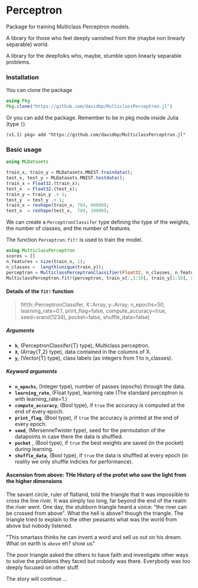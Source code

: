 # Perceptron

Package for training Multiclass Perceptron models.

A library for those who feel deeply vanished from the (maybe non linearly separable) world.

A library for the deepfolks who, maybe, stumble upon linearly separable problems.

### Installation

You can clone the package
```julia
using Pkg
Pkg.clone("https://github.com/davidbp/MulticlassPerceptron.jl") 
```
Or you can add the package. Remember to be in pkg mode inside Julia (type `]`).
```
(v1.1) pkg> add "https://github.com/davidbp/MulticlassPerceptron.jl"
```


### Basic usage
```julia
using MLDatasets

train_x, train_y = MLDatasets.MNIST.traindata();
test_x, test_y = MLDatasets.MNIST.testdata();
train_x = Float32.(train_x);
test_x  = Float32.(test_x);
train_y = train_y .+ 1;
test_y  = test_y .+ 1;
train_x = reshape(train_x, 784, 60000);
test_x  = reshape(test_x,  784, 10000);
```

We can create a `PerceptronClassifer` type defining the type of the weights, the number of classes,
and the number of features.

The function `Perceptron.fit!` is used to train the model.

```julia
using MulticlassPerceptron
scores = []
n_features = size(train_x, 1);
n_classes =  length(unique(train_y));
perceptron = MulticlassPerceptronClassifier(Float32, n_classes, n_features);
MulticlassPerceptron.fit!(perceptron, train_x[:,1:10], train_y[1:10], scores;  print_flag=false, n_epochs=10);
```

#### Details of the `fit!` function

>    fit!(h::PerceptronClassifer,
>         X::Array,
>         y::Array;
>         n_epochs=50,
>         learning_rate=0.1,
>         print_flag=false,
>         compute_accuracy=true,
>         seed=srand(1234),
>         pocket=false,
>         shuffle_data=false)

##### Arguments

- **`h`**, (PerceptronClassifer{T} type), Multiclass perceptron.
- **`X`**, (Array{T,2} type), data contained in the columns of X.
- **`y`**, (Vector{T} type), class labels (as integers from 1 to n_classes).

##### Keyword arguments

- **`n_epochs`**, (Integer type), number of passes (epochs) through the data.
- **`learning_rate`**, (Float type), learning rate (The standard perceptron is with learning_rate=1.)
- **`compute_accuracy`**, (Bool type), if `true` the accuracy is computed at the end of every epoch.
- **`print_flag`**, (Bool type), if `true` the accuracy is printed at the end of every epoch.
- **`seed`**, (MersenneTwister type), seed for the permutation of the datapoints in case there the data is shuffled.
- **`pocket`** , (Bool type), if `true` the best weights are saved (in the pocket) during learning.
- **`shuffle_data`**, (Bool type),  if `true` the data is shuffled at every epoch (in reality we only shuffle indicies for performance).



#### Ascension from above: THe History of the profet who saw the light from the higher dimensions

The savant circle, ruler of flatland, told the triangle that it was impossible to cross the line river.
It was simply too long, far beyond the end of the realm the river went. One day, the stubborn triangle heard a voice: "the river can be crossed from above". What the hell is above? though the triangle.  The triangle tried to explain to the other peasants what was the world from above but nobody listened.

"This smartass thinks he can invent a word and sell us out on his dream. What on earth is `above` eh? show us"

The poor triangle asked the others to have faith and investigate other ways to solve the problems they faced but nobody was there. Everybody was too deeply focused on other stuff.


The story will continue ...
